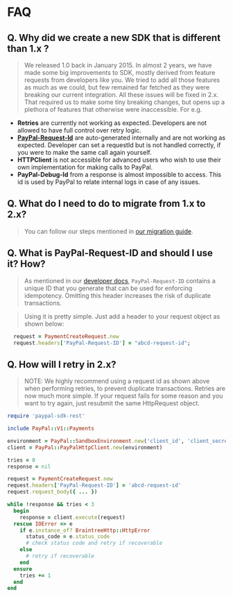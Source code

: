 # FAQ

## Q. Why did we create a new SDK that is different than 1.x ?
> We released 1.0 back in January 2015. In almost 2 years, we have made some big improvements to SDK, mostly derived from feature requests from developers like you. We tried to add all those features as much as we could, but few remained far fetched as they were breaking our current integration. All these issues will be fixed in 2.x. That required us to make some tiny breaking changes, but opens up a plethora of features that otherwise were inaccessible.
For e.g.
- **Retries** are currently not working as expected. Developers are not allowed to have full control over retry logic.
- **[PayPal-Request-Id](https://developer.paypal.com/docs/api/auth-headers/)** are auto-generated internally and are not working as expected. Developer can set a requestId but is not handled correctly, if you were to make the same call again yourself.
- **HTTPClient** is not accessible for advanced users who wish to use their own implementation for making calls to PayPal.
- **PayPal-Debug-Id** from a response is almost impossible to access. This id is used by PayPal to relate internal logs in case of any issues.

## Q. What do I need to do to migrate from 1.x to 2.x?
> You can follow our steps mentioned in [our migration guide](./Migrating.md).

## Q. What is PayPal-Request-ID and should I use it? How?
> As mentioned in our [developer docs](https://developer.paypal.com/docs/api/auth-headers/), `PayPal-Request-ID` contains a unique ID that you generate that can be used for enforcing idempotency. Omitting this header increases the risk of duplicate transactions.

> Using it is pretty simple. Just add a header to your request object as shown below:
```ruby
  request = PaymentCreateRequest.new
  request.headers['PayPal-Request-ID'] = "abcd-request-id";
```

## Q. How will I retry in 2.x?
> NOTE: We highly recommend using a request id as shown above when performing retries, to prevent duplicate transactions.
> Retries are now much more simple. If your request fails for some reason and you want to try again, just resubmit the same HttpRequest object.

```ruby
require 'paypal-sdk-rest'

include PayPal::V1::Payments

environment = PayPal::SandboxEnvironment.new('client_id', 'client_secret')
client = PayPal::PayPalHttpClient.new(environment)

tries = 0
response = nil

request = PaymentCreateRequest.new
request.headers['PayPal-Request-ID'] = 'abcd-request-id'
request.request_body({ ... })

while !response && tries < 3
  begin
    response = client.execute(request)
  rescue IOError => e
    if e.instance_of? BraintreeHttp::HttpError
      status_code = e.status_code
      # check status code and retry if recoverable
    else
      # retry if recoverable
    end
  ensure
    tries += 1
  end
end
```
